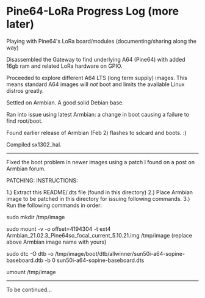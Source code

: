 # Pine64-LoRa Progress Log (more later)
Playing with Pine64's LoRa board/modules (documenting/sharing along the way)

Disassembled the Gateway to find underlying A64 (Pine64) with added 16gb ram and related LoRa hardware on GPIO.

Proceeded to explore different A64 LTS (long term supply) images. This means standard A64 images will *not* boot and limits the available Linux distros greatly.

Settled on Armbian. A good solid Debian base.

Ran into issue using latest Armbian: a change in boot causing a failure to find root/boot.

Found earlier release of Armbian (Feb 2) flashes to sdcard and boots. :)

Compiled sx1302_hal.

--------------------------------------

Fixed the boot problem in newer images using a patch I found on a post on Armbian forum.

PATCHING: INSTRUCTIONS: 

1.) Extract this README/.dts file (found in this directory)
2.) Place Armbian image to be patched in this directory for issuing following commands.
3.) Run the following commands in order:

sudo mkdir /tmp/image


sudo mount -v -o offset=4194304 -t ext4 Armbian_21.02.3_Pine64so_focal_current_5.10.21.img /tmp/image 
(replace above Armbian image name with yours)

sudo dtc -O dtb -o /tmp/image/boot/dtb/allwinner/sun50i-a64-sopine-baseboard.dtb -b 0 sun50i-a64-sopine-baseboard.dts


umount /tmp/image


--------------------------------------------------




To be continued...


